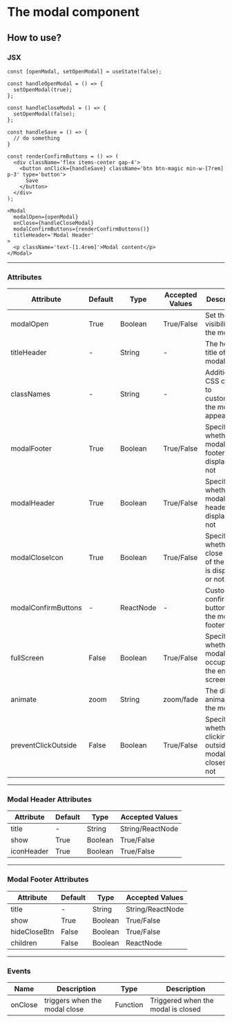 # The modal component

## How to use?

### JSX

```
const [openModal, setOpenModal] = useState(false);

const handleOpenModal = () => {
  setOpenModal(true);
};

const handleCloseModal = () => {
  setOpenModal(false);
};

const handleSave = () => {
  // do something
}

const renderConfirmButtons = () => (
  <div className='flex items-center gap-4'>
    <button onClick={handleSave} className='btn btn-magic min-w-[7rem] p-3' type='button'>
      Save
    </button>
  </div>
);

<Modal
  modalOpen={openModal}
  onClose={handleCloseModal}
  modalConfirmButtons={renderConfirmButtons()}
  titleHeader='Modal Header'
>
  <p className='text-[1.4rem]'>Modal content</p>
</Modal>
```

---

### Attributes

| Attribute           | Default | Type      | Accepted Values | Description                                                       |
| ------------------- | ------- | --------- | --------------- | ----------------------------------------------------------------- |
| modalOpen           | True    | Boolean   | True/False      | Set the visibility of the modal                                   |
| titleHeader         | -       | String    | -               | The header title of the modal                                     |
| classNames          | -       | String    | -               | Additional CSS classes to customize the modal's appearance        |
| modalFooter         | True    | Boolean   | True/False      | Specifies whether the modal footer is displayed or not            |
| modalHeader         | True    | Boolean   | True/False      | Specifies whether the modal header is displayed or not            |
| modalCloseIcon      | True    | Boolean   | True/False      | Specifies whether the close icon of the modal is displayed or not |
| modalConfirmButtons | -       | ReactNode | -               | Custom confirmation button(s) in the modal footer                 |
| fullScreen          | False   | Boolean   | True/False      | Specifies whether the modal occupies the entire screen            |
| animate             | zoom    | String    | zoom/fade       | The display animation of the modal                                |
| preventClickOutside | False   | Boolean   | True/False      | Specifies whether clicking outside the modal closes it or not     |

---

### Modal Header Attributes

| Attribute  | Default | Type    | Accepted Values  |
| ---------- | ------- | ------- | ---------------- |
| title      | -       | String  | String/ReactNode |
| show       | True    | Boolean | True/False       |
| iconHeader | True    | Boolean | True/False       |

---

### Modal Footer Attributes

| Attribute    | Default | Type    | Accepted Values  |
| ------------ | ------- | ------- | ---------------- |
| title        | -       | String  | String/ReactNode |
| show         | True    | Boolean | True/False       |
| hideCloseBtn | False   | Boolean | True/False       |
| children     | False   | Boolean | ReactNode        |

---

### Events

| Name    | Description                   | Type     | Description                        |
| ------- | ----------------------------- | -------- | ---------------------------------- |
| onClose | triggers when the modal close | Function | Triggered when the modal is closed |
